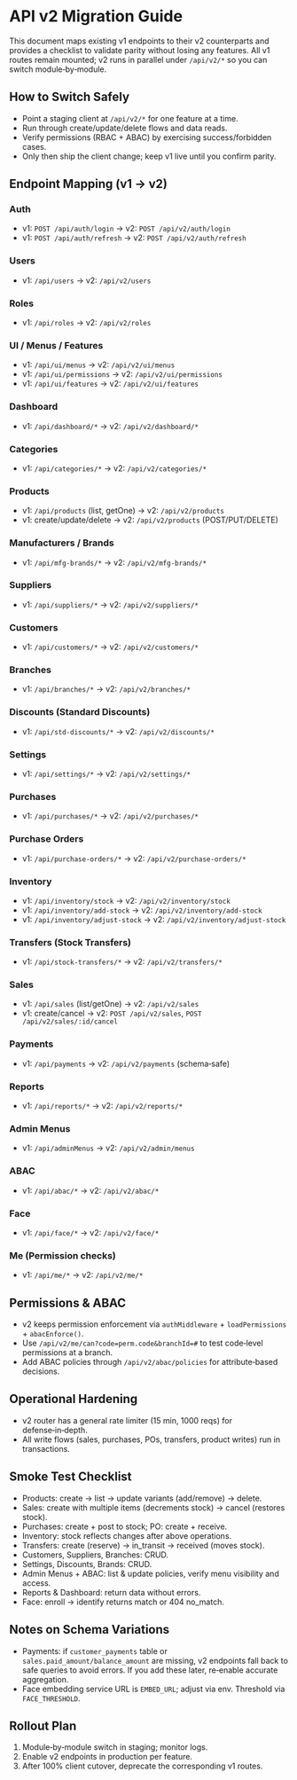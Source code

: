 # API v2 Migration Guide

This document maps existing v1 endpoints to their v2 counterparts and provides a checklist to validate parity without losing any features. All v1 routes remain mounted; v2 runs in parallel under `/api/v2/*` so you can switch module‑by‑module.

## How to Switch Safely
- Point a staging client at `/api/v2/*` for one feature at a time.
- Run through create/update/delete flows and data reads.
- Verify permissions (RBAC + ABAC) by exercising success/forbidden cases.
- Only then ship the client change; keep v1 live until you confirm parity.

## Endpoint Mapping (v1 → v2)

### Auth
- v1: `POST /api/auth/login` → v2: `POST /api/v2/auth/login`
- v1: `POST /api/auth/refresh` → v2: `POST /api/v2/auth/refresh`

### Users
- v1: `/api/users` → v2: `/api/v2/users`

### Roles
- v1: `/api/roles` → v2: `/api/v2/roles`

### UI / Menus / Features
- v1: `/api/ui/menus` → v2: `/api/v2/ui/menus`
- v1: `/api/ui/permissions` → v2: `/api/v2/ui/permissions`
- v1: `/api/ui/features` → v2: `/api/v2/ui/features`

### Dashboard
- v1: `/api/dashboard/*` → v2: `/api/v2/dashboard/*`

### Categories
- v1: `/api/categories/*` → v2: `/api/v2/categories/*`

### Products
- v1: `/api/products` (list, getOne) → v2: `/api/v2/products`
- v1: create/update/delete → v2: `/api/v2/products` (POST/PUT/DELETE)

### Manufacturers / Brands
- v1: `/api/mfg-brands/*` → v2: `/api/v2/mfg-brands/*`

### Suppliers
- v1: `/api/suppliers/*` → v2: `/api/v2/suppliers/*`

### Customers
- v1: `/api/customers/*` → v2: `/api/v2/customers/*`

### Branches
- v1: `/api/branches/*` → v2: `/api/v2/branches/*`

### Discounts (Standard Discounts)
- v1: `/api/std-discounts/*` → v2: `/api/v2/discounts/*`

### Settings
- v1: `/api/settings/*` → v2: `/api/v2/settings/*`

### Purchases
- v1: `/api/purchases/*` → v2: `/api/v2/purchases/*`

### Purchase Orders
- v1: `/api/purchase-orders/*` → v2: `/api/v2/purchase-orders/*`

### Inventory
- v1: `/api/inventory/stock` → v2: `/api/v2/inventory/stock`
- v1: `/api/inventory/add-stock` → v2: `/api/v2/inventory/add-stock`
- v1: `/api/inventory/adjust-stock` → v2: `/api/v2/inventory/adjust-stock`

### Transfers (Stock Transfers)
- v1: `/api/stock-transfers/*` → v2: `/api/v2/transfers/*`

### Sales
- v1: `/api/sales` (list/getOne) → v2: `/api/v2/sales`
- v1: create/cancel → v2: `POST /api/v2/sales`, `POST /api/v2/sales/:id/cancel`

### Payments
- v1: `/api/payments` → v2: `/api/v2/payments` (schema‑safe)

### Reports
- v1: `/api/reports/*` → v2: `/api/v2/reports/*`

### Admin Menus
- v1: `/api/adminMenus` → v2: `/api/v2/admin/menus`

### ABAC
- v1: `/api/abac/*` → v2: `/api/v2/abac/*`

### Face
- v1: `/api/face/*` → v2: `/api/v2/face/*`

### Me (Permission checks)
- v1: `/api/me/*` → v2: `/api/v2/me/*`

## Permissions & ABAC
- v2 keeps permission enforcement via `authMiddleware` + `loadPermissions` + `abacEnforce()`.
- Use `/api/v2/me/can?code=perm.code&branchId=#` to test code‑level permissions at a branch.
- Add ABAC policies through `/api/v2/abac/policies` for attribute‑based decisions.

## Operational Hardening
- v2 router has a general rate limiter (15 min, 1000 reqs) for defense‑in‑depth.
- All write flows (sales, purchases, POs, transfers, product writes) run in transactions.

## Smoke Test Checklist
- Products: create → list → update variants (add/remove) → delete.
- Sales: create with multiple items (decrements stock) → cancel (restores stock).
- Purchases: create + post to stock; PO: create + receive.
- Inventory: stock reflects changes after above operations.
- Transfers: create (reserve) → in_transit → received (moves stock).
- Customers, Suppliers, Branches: CRUD.
- Settings, Discounts, Brands: CRUD.
- Admin Menus + ABAC: list & update policies, verify menu visibility and access.
- Reports & Dashboard: return data without errors.
- Face: enroll → identify returns match or 404 no_match.

## Notes on Schema Variations
- Payments: if `customer_payments` table or `sales.paid_amount/balance_amount` are missing, v2 endpoints fall back to safe queries to avoid errors. If you add these later, re‑enable accurate aggregation.
- Face embedding service URL is `EMBED_URL`; adjust via env. Threshold via `FACE_THRESHOLD`.

## Rollout Plan
1) Module‑by‑module switch in staging; monitor logs.
2) Enable v2 endpoints in production per feature.
3) After 100% client cutover, deprecate the corresponding v1 routes.
